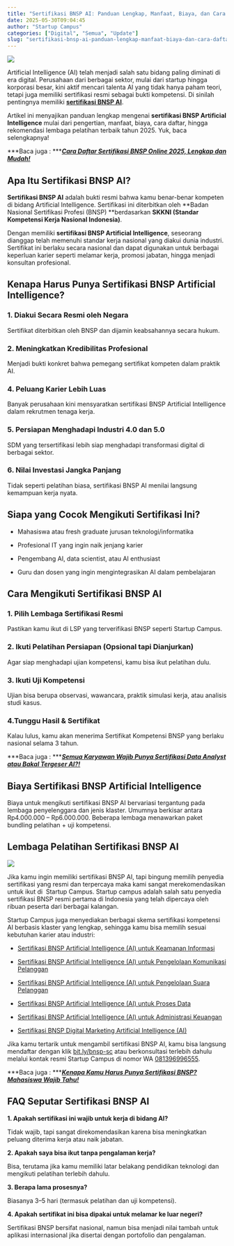 ```yaml
---
title: "Sertifikasi BNSP AI: Panduan Lengkap, Manfaat, Biaya, dan Cara Daftar Terbaru 2025"
date: 2025-05-30T09:04:45
author: "Startup Campus"
categories: ["Digital", "Semua", "Update"]
slug: "sertifikasi-bnsp-ai-panduan-lengkap-manfaat-biaya-dan-cara-daftar-terbaru-2025"
---
```


![](https://lh7-rt.googleusercontent.com/docsz/AD_4nXcOehw4r64eljUeBsA1-4-34rZdGC6f4XKGGSwnZAQ-vQFMDjzhZQufwj9oltUwlruwKYAFilg2-an1d18X0sa7kMtpGomHIKo6jSs7rdT4BKMeRlW5X9sichL9MRnEQuFEoq-u?key=_vhJXDrW0DMslxn1o_hBdw)

Artificial Intelligence (AI) telah menjadi salah satu bidang paling diminati di era digital. Perusahaan dari berbagai sektor, mulai dari startup hingga korporasi besar, kini aktif mencari talenta AI yang tidak hanya paham teori, tetapi juga memiliki sertifikasi resmi sebagai bukti kompetensi. Di sinilah pentingnya memiliki [**sertifikasi BNSP AI**](https://www.startupcampus.id/sertifikasi/bnsp?track=artificial-intelligence).

Artikel ini menyajikan panduan lengkap mengenai **sertifikasi BNSP Artificial Intelligence** mulai dari pengertian, manfaat, biaya, cara daftar, hingga rekomendasi lembaga pelatihan terbaik tahun 2025. Yuk, baca selengkapnya!

***Baca juga : ***[***Cara Daftar Sertifikasi BNSP Online 2025, Lengkap dan Mudah!***](https://www.startupcampus.id/blog/cara-daftar-sertifikasi-bnsp-online-2025-lengkap-dan-mudah/)

## **Apa Itu Sertifikasi BNSP AI?**

**Sertifikasi BNSP AI** adalah bukti resmi bahwa kamu benar-benar kompeten di bidang Artificial Intelligence. Sertifikasi ini diterbitkan oleh **Badan Nasional Sertifikasi Profesi (BNSP) **berdasarkan **SKKNI (Standar Kompetensi Kerja Nasional Indonesia)**.

Dengan memiliki **sertifikasi BNSP Artificial Intelligence**, seseorang dianggap telah memenuhi standar kerja nasional yang diakui dunia industri. Sertifikat ini berlaku secara nasional dan dapat digunakan untuk berbagai keperluan karier seperti melamar kerja, promosi jabatan, hingga menjadi konsultan profesional.

## **Kenapa Harus Punya Sertifikasi BNSP Artificial Intelligence?**

### **1. Diakui Secara Resmi oleh Negara**

Sertifikat diterbitkan oleh BNSP dan dijamin keabsahannya secara hukum.

### **2. Meningkatkan Kredibilitas Profesional**

Menjadi bukti konkret bahwa pemegang sertifikat kompeten dalam praktik AI.

### **4. Peluang Karier Lebih Luas**

Banyak perusahaan kini mensyaratkan sertifikasi BNSP Artificial Intelligence dalam rekrutmen tenaga kerja.

### **5. Persiapan Menghadapi Industri 4.0 dan 5.0**

SDM yang tersertifikasi lebih siap menghadapi transformasi digital di berbagai sektor.

### **6. Nilai Investasi Jangka Panjang**

Tidak seperti pelatihan biasa, sertifikasi BNSP AI menilai langsung kemampuan kerja nyata.

## **Siapa yang Cocok Mengikuti Sertifikasi Ini?**

- Mahasiswa atau fresh graduate jurusan teknologi/informatika

- Profesional IT yang ingin naik jenjang karier

- Pengembang AI, data scientist, atau AI enthusiast

- Guru dan dosen yang ingin mengintegrasikan AI dalam pembelajaran

## **Cara Mengikuti Sertifikasi BNSP AI**

### **1. Pilih Lembaga Sertifikasi Resmi**

Pastikan kamu ikut di LSP yang terverifikasi BNSP seperti Startup Campus.

### **2. Ikuti Pelatihan Persiapan (Opsional tapi Dianjurkan)**

Agar siap menghadapi ujian kompetensi, kamu bisa ikut pelatihan dulu.

### **3. Ikuti Uji Kompetensi**

Ujian bisa berupa observasi, wawancara, praktik simulasi kerja, atau analisis studi kasus.

### **4.Tunggu Hasil & Sertifikat**

Kalau lulus, kamu akan menerima Sertifikat Kompetensi BNSP yang berlaku nasional selama 3 tahun.

***Baca juga : ***[***Semua Karyawan Wajib Punya Sertifikasi Data Analyst atau Bakal Tergeser AI?!***](https://www.startupcampus.id/blog/semua-karyawan-wajib-punya-sertifikasi-data-analyst-atau-bakal-tergeser-ai/)

## **Biaya Sertifikasi BNSP Artificial Intelligence**

Biaya untuk mengikuti sertifikasi BNSP AI bervariasi tergantung pada lembaga penyelenggara dan jenis klaster. Umumnya berkisar antara Rp4.000.000 – Rp6.000.000. Beberapa lembaga menawarkan paket bundling pelatihan + uji kompetensi.

## **Lembaga Pelatihan Sertifikasi BNSP AI**

![](https://lh7-rt.googleusercontent.com/docsz/AD_4nXfVA_ft4h1h8uVeUhXNo_QtD8hWCjonBw_Di-nX8TQu55JktzLGXLULdfnYi0xthi-S4Rb62Am17kttJ4xw0U7wBScOSjwPiV4AJt1duJlLfQR5hgzFnOvUvheLtFSOWVdQUt3u0A?key=_vhJXDrW0DMslxn1o_hBdw)

Jika kamu ingin memiliki sertifikasi BNSP AI, tapi bingung memilih penyedia sertifikasi yang resmi dan terpercaya maka kami sangat merekomendasikan untuk ikut di  Startup Campus. Startup campus adalah salah satu penyedia sertifikasi BNSP resmi pertama di Indonesia yang telah dipercaya oleh ribuan peserta dari berbagai kalangan.  

Startup Campus juga menyediakan berbagai skema sertifikasi kompetensi AI berbasis klaster yang lengkap, sehingga kamu bisa memilih sesuai kebutuhan karier atau industri:

- [Sertifikasi BNSP Artificial Intelligence (AI) untuk Keamanan Informasi](https://www.startupcampus.id/sertifikasi/bnsp-ai-keamanan-informasi)

- [Sertifikasi BNSP Artificial Intelligence (AI) untuk Pengelolaan Komunikasi Pelanggan](https://www.startupcampus.id/sertifikasi/bnsp-ai-komunikasi-pelanggan)

- [Sertifikasi BNSP Artificial Intelligence (AI) untuk Pengelolaan Suara Pelanggan](https://www.startupcampus.id/sertifikasi/bnsp-ai-suara-pelanggan)

- [Sertifikasi BNSP Artificial Intelligence (AI) untuk Proses Data](https://www.startupcampus.id/sertifikasi/bnsp-ai-proses-data)

- [Sertifikasi BNSP Artificial Intelligence (AI) untuk Administrasi Keuangan](https://www.startupcampus.id/sertifikasi/bnsp-ai-administrasi-keuangan)

- [Sertifikasi BNSP Digital Marketing Artificial Intelligence (AI)](https://www.startupcampus.id/sertifikasi/bnsp-digital-marketing-ai)

Jika kamu tertarik untuk mengambil sertifikasi BNSP AI, kamu bisa langsung mendaftar dengan klik [bit.ly/bnsp-sc](https://www.startupcampus.id/sertifikasi/bnsp) atau berkonsultasi terlebih dahulu melalui kontak resmi Startup Campus di nomor WA [081396996555](https://api.whatsapp.com/send?phone=6281396996555&text=Halo%2C+saya+ingin+mengetahui+program+Startup+Campus).

***Baca juga : ***[***Kenapa Kamu Harus Punya Sertifikasi BNSP? Mahasiswa Wajib Tahu!***](https://www.startupcampus.id/blog/kenapa-sertifikasi-bnsp-wajib-kamu-punya-mahasiswa-wajib-baca/)

## **FAQ Seputar Sertifikasi BNSP AI**

**1. Apakah sertifikasi ini wajib untuk kerja di bidang AI?**

Tidak wajib, tapi sangat direkomendasikan karena bisa meningkatkan peluang diterima kerja atau naik jabatan.

**2. Apakah saya bisa ikut tanpa pengalaman kerja?**

Bisa, terutama jika kamu memiliki latar belakang pendidikan teknologi dan mengikuti pelatihan terlebih dahulu.

**3. Berapa lama prosesnya?**

Biasanya 3–5 hari (termasuk pelatihan dan uji kompetensi).

**4. Apakah sertifikat ini bisa dipakai untuk melamar ke luar negeri?**

Sertifikasi BNSP bersifat nasional, namun bisa menjadi nilai tambah untuk aplikasi internasional jika disertai dengan portofolio dan pengalaman.
